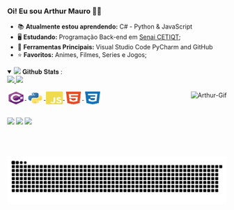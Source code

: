 ### Oi! Eu sou Arthur Mauro 👩‍💻 


- 📚 **Atualmente estou aprendendo:** C# - Python & JavaScript
- 🖥️ **Estudando:** Programação Back-end em [Senai CETIQT](https://senaicetiqt.com/);
- 🎒 **Ferramentas Principais:** Visual Studio Code PyCharm and GitHub 
- ⭐ **Favoritos:** Animes, Filmes, Series e Jogos;
<!--
**ArhurM/ArhurM** is a ✨ _special_ ✨ repository because its `README.md` (this file) appears on your GitHub profile.
Here are some ideas to get you started:
- 💬 Ask me about ...
- 📫 How to reach me: ...
- 😄 Pronouns: ...
- ⚡ Fun fact: ...
-->
 <div>
  <details open="">
<summary>
  <img src="https://media.giphy.com/media/cj87CxfRtrUifF3Ryk/giphy.gif" height="20">
  <span> 𝐆𝐢𝐭𝐡𝐮𝐛 𝐒𝐭𝐚𝐭𝐬 : </span>
</summary>
  <a href="https://github.com/ArhurM">
     <img height="150em" src="https://github-readme-stats.vercel.app/api?username=ArhurM&hide=contribs,issues&theme=dark"/>

  <img height="150em" src="https://github-readme-stats.vercel.app/api/top-langs/?username=ArhurM&layout=compact&langs_count=6&theme=dark"/>
   

</div>
   
  <div style="display: inline_block"><br>
  
  <img align="center" alt="Csharp" height="30" width="40" src="https://raw.githubusercontent.com/devicons/devicon/master/icons/csharp/csharp-original.svg">
  <img align="center" alt="Python" height="30" width="40" src="https://raw.githubusercontent.com/devicons/devicon/master/icons/python/python-original.svg"> 
  <img align="center" alt="JS" height="30" width="40" src="https://raw.githubusercontent.com/devicons/devicon/master/icons/javascript/javascript-plain.svg">
  <img align="center" alt="HTML5" height="30" width="40" src="https://github.com/devicons/devicon/blob/master/icons/html5/html5-plain.svg">
  <img align="center" alt="CSS3" height="30" width="40" src="https://github.com/devicons/devicon/blob/master/icons/css3/css3-plain.svg">

 
 <!-- Para colocar gif -->
  <img align="right" alt="Arthur-Gif" height="150" src="https://i.picasion.com/pic91/44ffd8f7f1e2a97463140867b1c65e6b.gif">
</div>
   
 ##
 
<div> 
  <a href = "arthurmauroinfo@gmail.com"><img src="https://img.shields.io/badge/Gmail-D14836?style=for-the-badge&logo=gmail&logoColor=white" target="_blank"></a>
 <a href="https://www.linkedin.com/in/arthur-mauro-0a47a4115/" target="_blank"><img src="https://img.shields.io/badge/-LinkedIn-%230077B5?style=for-the-badge&logo=linkedin&logoColor=white" target="_blank"></a> 
  <a href="url Instagram" target="_blank"><img src="https://img.shields.io/badge/-Instagram-%23E4405F?style=for-the-badge&logo=instagram&logoColor=white" target="_blank"></a>
 
 ![Snake animation](https://github.com/ArhurM/ArhurM/blob/output/github-contribution-grid-snake.svg)
 
</div>
